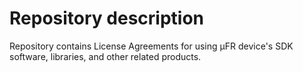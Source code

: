 # Repository description
Repository contains License Agreements for using µFR device's SDK software, libraries, and other related products.